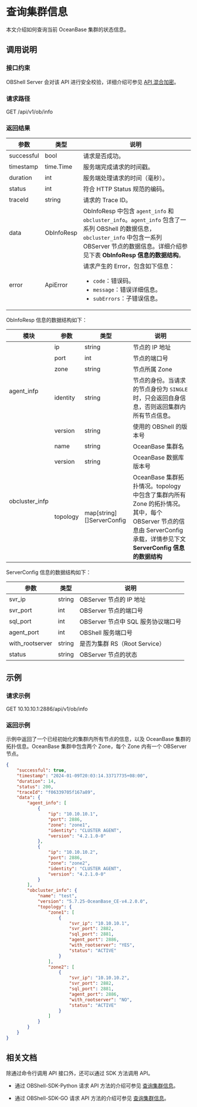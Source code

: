 # 查询集群信息

本文介绍如何查询当前 OceanBase 集群的状态信息。

## 调用说明

### 接口约束

OBShell Server 会对该 API 进行安全校验，详细介绍可参见 [API 混合加密](200.api-hybrid-encryption.md)。

### 请求路径

GET /api/v1/ob/info

### 返回结果

| 参数 | 类型 | 说明 |
| --- | --- | --- |
| successful | bool | 请求是否成功。 |
| timestamp | time.Time | 服务端完成请求的时间戳。 |
| duration | int | 服务端处理请求的时间（毫秒）。 |
| status | int | 符合 HTTP Status 规范的编码。 |
| traceId | string | 请求的 Trace ID。 |
| data | ObInfoResp | ObInfoResp 中包含 `agent_info` 和 `obcluster_info`。`agent_info` 包含了一系列 OBShell 的数据信息，`obcluster_info` 中包含一系列 OBServer 节点的数据信息。详细介绍参见下表 **ObInfoResp 信息的数据结构**。 |
| error | ApiError | 请求产生的 Error，包含如下信息：<ul><li>`code`：错误码。</li><li>`message`：错误详细信息。</li><li>`subErrors`：子错误信息。</li></ul> |

ObInfoResp 信息的数据结构如下：

<table>
  <thead>
    <tr>
      <th>模块</th>
      <th>参数</th>
      <th>类型</th>
      <th>说明</th>
    </tr>
  </thead>
  <tr>
    <td rowspan='5'>agent_infp</td>
    <td>ip</td>
    <td>string</td>
    <td>节点的 IP 地址</td>
  </tr>
  <tr>
    <td>port</td>
    <td>int</td>
    <td>节点的端口号</td>
  </tr>
  <tr>
    <td>zone</td>
    <td>string</td>
    <td>节点所属 Zone</td>
  </tr>
  <tr>
    <td>identity</td>
    <td>string</td>
    <td>节点的身份。当请求的节点身份为 <code>SINGLE</code> 时，只会返回自身信息，否则返回集群内所有节点信息。</td>
  </tr>
  <tr>
    <td>version</td>
    <td>string</td>
    <td>使用的 OBShell 的版本号</td>
  </tr>
  <tr>
    <td rowspan='3'>obcluster_infp</td>
    <td>name</td>
    <td>string</td>
    <td>OceanBase 集群名</td>
  </tr>
  <tr>
    <td>version</td>
    <td>string</td>
    <td>OceanBase 数据库版本号</td>
  </tr>
  <tr>
    <td>topology</td>
    <td>map[string][]ServerConfig</td>
    <td>OceanBase 集群拓扑情况。topology 中包含了集群内所有 Zone 的拓扑情况。其中，每个 OBServer 节点的信息由 ServerConfig 承载，详情参见下文 <b>ServerConfig 信息的数据结构</b></td>
  </tr>
</table>

ServerConfig 信息的数据结构如下：

| 参数 | 类型 | 说明 |
| --- | --- | --- |
| svr_ip | string | OBServer 节点的 IP 地址 |
| svr_port | int | OBServer 节点的端口号  |
| sql_port | int | OBServer 节点中 SQL 服务协议端口号 |
| agent_port | int | OBShell 服务端口号 |
| with_rootserver | string | 是否为集群 RS（Root Service） |
| status | string | OBServer 节点的状态 |

## 示例

### 请求示例

GET 10.10.10.1:2886/api/v1/ob/info

### 返回示例

示例中返回了一个已经初始化的集群内所有节点的信息，以及 OceanBase 集群的拓扑信息。OceanBase 集群中包含两个 Zone，每个 Zone 内有一个 OBServer 节点。

```json
{
    "successful": true,
    "timestamp": "2024-01-09T20:03:14.33717735+08:00",
    "duration": 14,
    "status": 200,
    "traceId": "f06339705f167a89",
    "data": {
        "agent_info": [
            {
                "ip": "10.10.10.1",
                "port": 2886,
                "zone": "zone1",
                "identity": "CLUSTER AGENT",
                "version": "4.2.1.0-0"
            },
            {
                "ip": "10.10.10.2",
                "port": 2886,
                "zone": "zone2",
                "identity": "CLUSTER AGENT",
                "version": "4.2.1.0-0"
            }
        ],
        "obcluster_info": {
            "name": "test",
            "version": "5.7.25-OceanBase_CE-v4.2.0.0",
            "topology": {
                "zone1": [
                    {
                        "svr_ip": "10.10.10.1",
                        "svr_port": 2882,
                        "sql_port": 2881,
                        "agent_port": 2886,
                        "with_rootserver": "YES",
                        "status": "ACTIVE"
                    }
                ],
                "zone2": [
                    {
                        "svr_ip": "10.10.10.2",
                        "svr_port": 2882,
                        "sql_port": 2881,
                        "agent_port": 2886,
                        "with_rootserver": "NO",
                        "status": "ACTIVE"
                    }
                ]
            }
        }
    }
}
```

## 相关文档

除通过命令行调用 API 接口外，还可以通过 SDK 方法调用 API。

* 通过 OBShell-SDK-Python 请求 API 方法的介绍可参见 [查询集群信息](../500.obshell-sdk-reference/100.python/1800.get-oceanbase-info-of-python.md)。

* 通过 OBShell-SDK-GO 请求 API 方法的介绍可参见 [查询集群信息](../500.obshell-sdk-reference/200.go/1800.get-oceanbase-info-of-go.md)。
